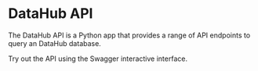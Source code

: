 # DataHub API

The DataHub API is a Python app that provides a range of API endpoints to query an DataHub database.

Try out the API using the Swagger interactive interface.

<div id="swagger-ui"></div>
<script src="../../js/dist/swagger-ui-bundle.js"> </script>
<script src="../../js/dist/swagger-ui-standalone-preset.js"> </script>
<script>
window.onload = function() {
  // Build a system
  const ui = SwaggerUIBundle({
    url: "https://staging.datapackaged.com/spec",
    dom_id: '#swagger-ui',
    validatorUrl : null,
    presets: [
      SwaggerUIBundle.presets.apis,
      SwaggerUIStandalonePreset
    ],
    plugins: [
      SwaggerUIBundle.plugins.DownloadUrl
    ],
    layout: "StandaloneLayout"
  })

  window.ui = ui
}
</script>
